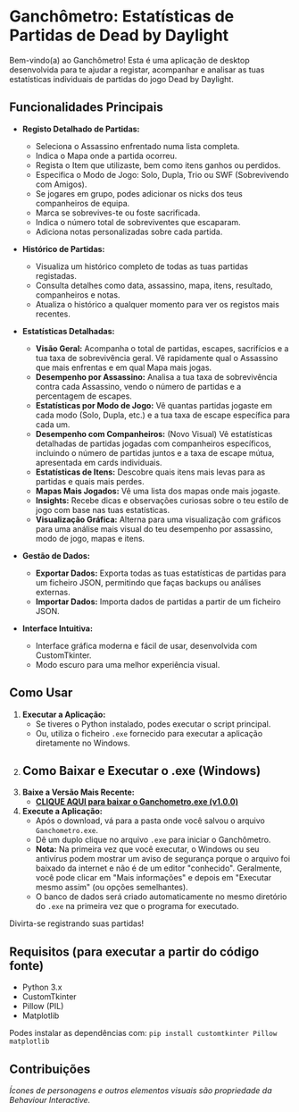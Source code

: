 # Ganchômetro: Estatísticas de Partidas de Dead by Daylight

Bem-vindo(a) ao Ganchômetro! Esta é uma aplicação de desktop desenvolvida para te ajudar a registar, acompanhar e analisar as tuas estatísticas individuais de partidas do jogo Dead by Daylight.

## Funcionalidades Principais

* **Registo Detalhado de Partidas:**
    * Seleciona o Assassino enfrentado numa lista completa.
    * Indica o Mapa onde a partida ocorreu.
    * Regista o Item que utilizaste, bem como itens ganhos ou perdidos.
    * Especifica o Modo de Jogo: Solo, Dupla, Trio ou SWF (Sobrevivendo com Amigos).
    * Se jogares em grupo, podes adicionar os nicks dos teus companheiros de equipa.
    * Marca se sobrevives-te ou foste sacrificada.
    * Indica o número total de sobreviventes que escaparam.
    * Adiciona notas personalizadas sobre cada partida.
    
* **Histórico de Partidas:**
    * Visualiza um histórico completo de todas as tuas partidas registadas.
    * Consulta detalhes como data, assassino, mapa, itens, resultado, companheiros e notas.
    * Atualiza o histórico a qualquer momento para ver os registos mais recentes.

* **Estatísticas Detalhadas:**
    * **Visão Geral:** Acompanha o total de partidas, escapes, sacrifícios e a tua taxa de sobrevivência geral. Vê rapidamente qual o Assassino que mais enfrentas e em qual Mapa mais jogas.
    * **Desempenho por Assassino:** Analisa a tua taxa de sobrevivência contra cada Assassino, vendo o número de partidas e a percentagem de escapes.
    * **Estatísticas por Modo de Jogo:** Vê quantas partidas jogaste em cada modo (Solo, Dupla, etc.) e a tua taxa de escape específica para cada um.
    * **Desempenho com Companheiros:** (Novo Visual) Vê estatísticas detalhadas de partidas jogadas com companheiros específicos, incluindo o número de partidas juntos e a taxa de escape mútua, apresentada em cards individuais.
    * **Estatísticas de Itens:** Descobre quais itens mais levas para as partidas e quais mais perdes.
    * **Mapas Mais Jogados:** Vê uma lista dos mapas onde mais jogaste.
    * **Insights:** Recebe dicas e observações curiosas sobre o teu estilo de jogo com base nas tuas estatísticas.
    * **Visualização Gráfica:** Alterna para uma visualização com gráficos para uma análise mais visual do teu desempenho por assassino, modo de jogo, mapas e itens.

* **Gestão de Dados:**
    * **Exportar Dados:** Exporta todas as tuas estatísticas de partidas para um ficheiro JSON, permitindo que faças backups ou análises externas.
    * **Importar Dados:** Importa dados de partidas a partir de um ficheiro JSON.

* **Interface Intuitiva:**
    * Interface gráfica moderna e fácil de usar, desenvolvida com CustomTkinter.
    * Modo escuro para uma melhor experiência visual.

## Como Usar

1.  **Executar a Aplicação:**
    * Se tiveres o Python instalado, podes executar o script principal.
    * Ou, utiliza o ficheiro `.exe` fornecido para executar a aplicação diretamente no Windows.
2.  ## Como Baixar e Executar o .exe (Windows)
3.  **Baixe a Versão Mais Recente:**
    * **[CLIQUE AQUI para baixar o Ganchometro.exe (v1.0.0)](https://github.com/brina-chan/Ganchometro/releases/download/V1.0.0/Ganchometro.exe)**
4.  **Execute a Aplicação:**
    * Após o download, vá para a pasta onde você salvou o arquivo `Ganchometro.exe`.
    * Dê um duplo clique no arquivo `.exe` para iniciar o Ganchômetro.
    * **Nota:** Na primeira vez que você executar, o Windows ou seu antivírus podem mostrar um aviso de segurança porque o arquivo foi baixado da internet e não é de um editor "conhecido". Geralmente, você pode clicar em "Mais informações" e depois em "Executar mesmo assim" (ou opções semelhantes).
    * O banco de dados será criado automaticamente no mesmo diretório do `.exe` na primeira vez que o programa for executado.

Divirta-se registrando suas partidas!

## Requisitos (para executar a partir do código fonte)

* Python 3.x
* CustomTkinter
* Pillow (PIL)
* Matplotlib

Podes instalar as dependências com:
`pip install customtkinter Pillow matplotlib`

## Contribuições

*Ícones de personagens e outros elementos visuais são propriedade da Behaviour Interactive.*

